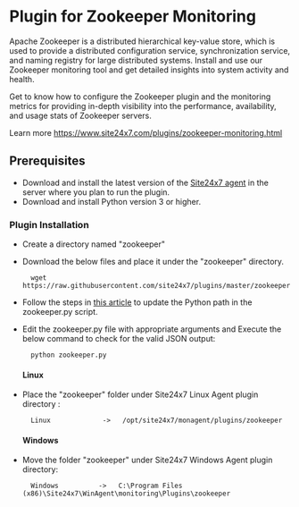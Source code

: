 Plugin for Zookeeper Monitoring
=============================

Apache Zookeeper is a distributed hierarchical key-value store, which is used to provide a distributed configuration service, synchronization service, and naming registry for large distributed systems. Install and use our Zookeeper monitoring tool and get detailed insights into system activity and health.

Get to know how to configure the Zookeeper plugin and the monitoring metrics for providing in-depth visibility into the performance, availability, and usage stats of Zookeeper servers.

Learn more https://www.site24x7.com/plugins/zookeeper-monitoring.html


## Prerequisites

- Download and install the latest version of the [Site24x7 agent](https://www.site24x7.com/app/client#/admin/inventory/add-monitor) in the server where you plan to run the plugin. 
- Download and install Python version 3 or higher.


### Plugin Installation  

- Create a directory named "zookeeper"

- Download the below files and place it under the "zookeeper" directory.

		wget https://raw.githubusercontent.com/site24x7/plugins/master/zookeeper/zookeeper.py

- Follow the steps in [this article](https://support.site24x7.com/portal/en/kb/articles/updating-python-path-in-a-plugin-script-for-linux-servers) to update the Python path in the zookeeper.py script.

- Edit the zookeeper.py file with appropriate arguments and Execute the below command to check for the valid JSON output:

		python zookeeper.py
  #### Linux

- Place the "zookeeper" folder under Site24x7 Linux Agent plugin directory : 

		Linux             ->   /opt/site24x7/monagent/plugins/zookeeper

  #### Windows 

- Move the folder "zookeeper" under Site24x7 Windows Agent plugin directory: 

		Windows          ->   C:\Program Files (x86)\Site24x7\WinAgent\monitoring\Plugins\zookeeper
